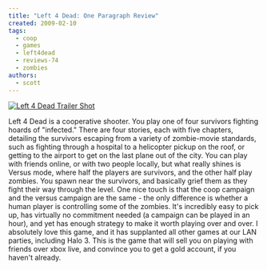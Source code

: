 ```yaml
---
title: "Left 4 Dead: One Paragraph Review"
created: 2009-02-10
tags:
  - coop
  - games
  - left4dead
  - reviews-74
  - zombies
authors:
  - scott
---
```


[![Left 4 Dead Trailer Shot](/images/3216476484_f536296064.jpg)](http://www.flickr.com/photos/spaceninja/3216476484/)

Left 4 Dead is a cooperative shooter. You play one of four survivors fighting hoards of "infected." There are four stories, each with five chapters, detailing the survivors escaping from a variety of zombie-movie standards, such as fighting through a hospital to a helicopter pickup on the roof, or getting to the airport to get on the last plane out of the city. You can play with friends online, or with two people locally, but what really shines is Versus mode, where half the players are survivors, and the other half play zombies. You spawn near the survivors, and basically grief them as they fight their way through the level. One nice touch is that the coop campaign and the versus campaign are the same - the only difference is whether a human player is controlling some of the zombies. It's incredibly easy to pick up, has virtually no commitment needed (a campaign can be played in an hour), and yet has enough strategy to make it worth playing over and over. I absolutely love this game, and it has supplanted all other games at our LAN parties, including Halo 3. This is the game that will sell you on playing with friends over xbox live, and convince you to get a gold account, if you haven't already.
